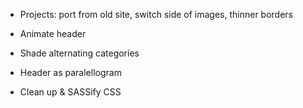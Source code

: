 - Projects: port from old site, switch side of images, thinner borders

- Animate header

- Shade alternating categories

- Header as paralellogram

- Clean up & SASSify CSS